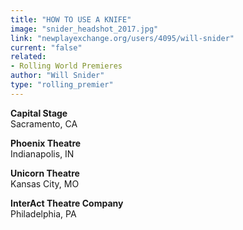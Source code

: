 ```yaml
---
title: "HOW TO USE A KNIFE"
image: "snider_headshot_2017.jpg"
link: "newplayexchange.org/users/4095/will-snider"
current: "false"
related:
- Rolling World Premieres
author: "Will Snider"
type: "rolling_premier"
---
```


**Capital Stage**\
Sacramento, CA

**Phoenix Theatre**\
Indianapolis, IN

**Unicorn Theatre**\
Kansas City, MO

**InterAct Theatre Company**\
Philadelphia, PA
